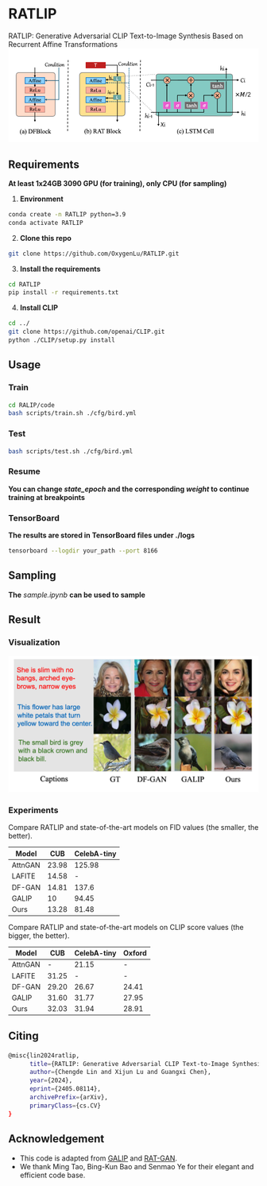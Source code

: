 # RATLIP

RATLIP: Generative Adversarial CLIP Text-to-Image Synthesis Based  on Recurrent Affine Transformations
![](./rat.png)


## Requirements

**At least 1x24GB 3090 GPU (for training), only CPU (for sampling)**

1. **Environment**

```Bash
conda create -n RATLIP python=3.9
conda activate RATLIP

```

2. **Clone this repo**

```Bash
git clone https://github.com/OxygenLu/RATLIP.git
```

3. **Install the requirements**

```Bash
cd RATLIP
pip install -r requirements.txt

```

4. **Install CLIP**

```Bash
cd ../
git clone https://github.com/openai/CLIP.git
python ./CLIP/setup.py install

```

## Usage



### Train

```Bash
cd RALIP/code
bash scripts/train.sh ./cfg/bird.yml
```

### Test

```Bash
bash scripts/test.sh ./cfg/bird.yml
```

### Resume

**You can change ***state_epoch*** and the corresponding ***weight*** to continue training at breakpoints**

### TensorBoard

**The results are stored in TensorBoard files under ./logs**

```Bash
tensorboard --logdir your_path --port 8166
```

## Sampling

**The** *sample.ipynb* **can be used to sample**

## Result

### Visualization

![](./result.png)

### Experiments

Compare RATLIP and state-of-the-art models on FID values (the smaller, the better).

| Model   | CUB   | CelebA-tiny |
| ------- | ----- | ----------- |
| AttnGAN | 23.98 | 125.98      |
| LAFITE  | 14.58 | -           |
| DF-GAN  | 14.81 | 137.6       |
| GALIP   | 10    | 94.45       |
| Ours    | 13.28 | 81.48       |

Compare RATLIP and state-of-the-art models on CLIP score values (the bigger, the better).

| Model   | CUB   | CelebA-tiny | Oxford |
| ------- | ----- | ----------- | ------ |
| AttnGAN | -     | 21.15       | -      |
| LAFITE  | 31.25 | -           | -      |
| DF-GAN  | 29.20 | 26.67       | 24.41  |
| GALIP   | 31.60 | 31.77       | 27.95  |
| Ours    | 32.03 | 31.94       | 28.91  |

## Citing 

```Bash
@misc{lin2024ratlip,
      title={RATLIP: Generative Adversarial CLIP Text-to-Image Synthesis Based on Recurrent Affine Transformations}, 
      author={Chengde Lin and Xijun Lu and Guangxi Chen},
      year={2024},
      eprint={2405.08114},
      archivePrefix={arXiv},
      primaryClass={cs.CV}
}
```

## Acknowledgement

* This code is adapted from [GALIP](https://github.com/tobran/GALIP) and [RAT-GAN](https://github.com/senmaoy/RAT-GAN).
* We thank Ming Tao, Bing-Kun Bao and Senmao Ye for their elegant and efficient code base.
